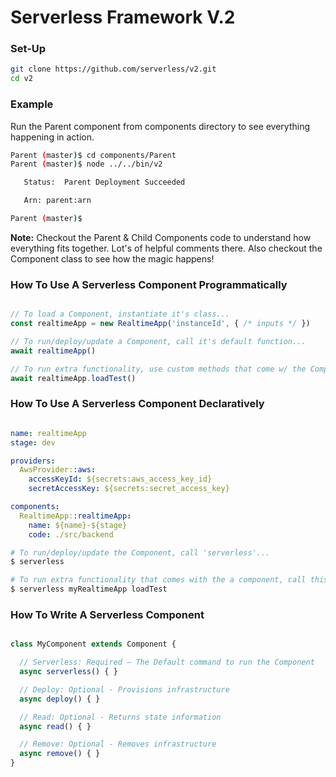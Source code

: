# Serverless Framework V.2


### Set-Up

```bash
git clone https://github.com/serverless/v2.git
cd v2
```

### Example

Run the Parent component from components directory to see everything happening in action.

```bash
Parent (master)$ cd components/Parent
Parent (master)$ node ../../bin/v2

   Status:  Parent Deployment Succeeded

   Arn: parent:arn

Parent (master)$
```

**Note:** Checkout the Parent & Child Components code to understand how everything fits together. Lot's of helpful comments there. Also checkout the Component class to see how the magic happens!

### How To Use A Serverless Component Programmatically

```javascript

// To load a Component, instantiate it's class...
const realtimeApp = new RealtimeApp('instanceId', { /* inputs */ })

// To run/deploy/update a Component, call it's default function...
await realtimeApp()

// To run extra functionality, use custom methods that come w/ the Component...
await realtimeApp.loadTest()
```

### How To Use A Serverless Component Declaratively

```yaml

name: realtimeApp
stage: dev

providers:
  AwsProvider::aws:
    accessKeyId: ${secrets:aws_access_key_id}
    secretAccessKey: ${secrets:secret_access_key}

components:
  RealtimeApp::realtimeApp:
    name: ${name}-${stage}
    code: ./src/backend

```

```bash
# To run/deploy/update the Component, call 'serverless'...
$ serverless

# To run extra functionality that comes with the a component, call this...
$ serverless myRealtimeApp loadTest

```

### How To Write A Serverless Component

```javascript

class MyComponent extends Component {

  // Serverless: Required – The Default command to run the Component
  async serverless() { }

  // Deploy: Optional - Provisions infrastructure
  async deploy() { }

  // Read: Optional - Returns state information
  async read() { }

  // Remove: Optional - Removes infrastructure
  async remove() { }
}
```
